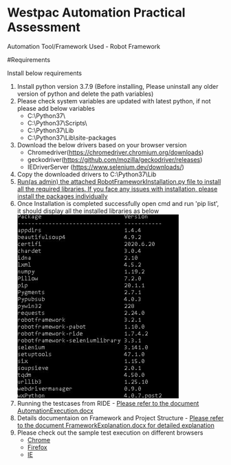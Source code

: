 # Westpac Automation Practical Assessment

Automation Tool/Framework Used - Robot Framework

#Requirements

Install below requirements

1. Install python version 3.7.9 (Before installing, Please uninstall any older version of python and delete the path variables)
2. Please check system variables are updated with latest python, if not please add below variables  
    - C:\Python37\
    - C:\Python37\Scripts\
    - C:\Python37\Lib
    - C:\Python37\Lib\site-packages
3. Download the below drivers based on your browser version
    * Chromedriver(https://chromedriver.chromium.org/downloads) 
    * geckodriver(https://github.com/mozilla/geckodriver/releases)
    * IEDriverServer (https://www.selenium.dev/downloads/)
4. Copy the downloaded drivers to C:\Python37\Lib
5. [Run(as admin) the attached RobotFrameworkInstallation.py file to install all the required libraries. If you face any issues with installation, please install the packages individually](RobotFrameworkInstalltion.py)
6. Once Installation is completed successfully open cmd and run 'pip list', it should display all the installed libraries as below
 ![ScreenShot](InstalledPackages.JPG)
7. Running the testcases from RIDE - [Please refer to the document AutomationExecution.docx](AutomationExecution.docx)
8. Details documentaion on Framework and Project Structure - [Please refer to the document FrameworkExplanation.docx for detailed explanation](FrameworkExplanation.docx)
9. Please check out the sample test execution on different browsers
    * [Chrome](ExecutedOnChrome.mp4)
    * [Firefox](ExecutedOnFirefox.mp4)
    * [IE](ExecutedOnIE.mp4)
  
